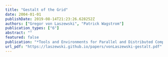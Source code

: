 ```yaml
---
title: "Gestalt of the Grid"
date: 2004-01-01
publishDate: 2019-08-14T21:23:26.628252Z
authors: ["Gregor von Laszewski", "Patrick Wagstrom"]
publication_types: ["6"]
abstract: ""
featured: false
publication: "*Tools and Environments for Parallel and Distributed Computing*"
url_pdf: "https://laszewski.github.io/papers/vonLaszewski-gestalt.pdf"
---
```


